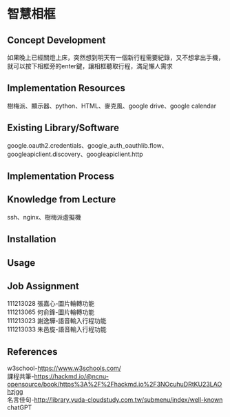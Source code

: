 # 智慧相框

## Concept Development

<!-- Why does your team want to build this idea/project?  -->
如果晚上已經關燈上床，突然想到明天有一個新行程需要紀錄，又不想拿出手機，就可以按下相框旁的enter鍵，讓相框聽取行程，滿足懶人需求

## Implementation Resources

<!-- e.g., How many Raspberry Pi? How much you spent on these resources? -->
樹梅派、顯示器、python、HTML、麥克風、google  drive、google calendar

## Existing Library/Software

<!-- Which libraries do you use while you implement the project -->
google.oauth2.credentials、google_auth_oauthlib.flow、googleapiclient.discovery、googleapiclient.http

## Implementation Process

<!-- What kind of problems you encounter, and how did you resolve the issue? -->

## Knowledge from Lecture

<!-- What kind of knowledge did you use on this project? -->
ssh、nginx、樹梅派虛擬機

## Installation

<!-- How do the user install with your project? -->

## Usage

<!-- How to use your project -->

## Job Assignment

111213028 張嘉心-圖片輪轉功能  
111213065 何俞鋒-圖片輪轉功能  
111213023 謝逸驊-語音輸入行程功能  
111213033 朱邑旋-語音輸入行程功能  

## References

w3school-https://www.w3schools.com/  
課程共筆-https://hackmd.io/@ncnu-opensource/book/https%3A%2F%2Fhackmd.io%2F3NOcuhuDRtKU23LAOhzjgg  
名言佳句-http://library.yuda-cloudstudy.com.tw/submenu/index/well-known  
chatGPT  
